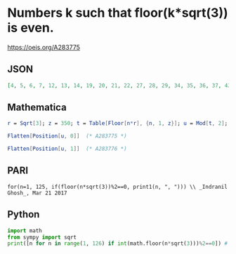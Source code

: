 # Numbers k such that floor\(k\*sqrt\(3\)\) is even\.
https://oeis.org/A283775
## JSON
```JSON
[4, 5, 6, 7, 12, 13, 14, 19, 20, 21, 22, 27, 28, 29, 34, 35, 36, 37, 42, 43, 44, 49, 50, 51, 52, 56, 57, 58, 59, 64, 65, 66, 67, 71, 72, 73, 74, 79, 80, 81, 82, 86, 87, 88, 89, 94, 95, 96, 97, 101, 102, 103, 104, 109, 110, 111, 116, 117, 118, 119, 124, 125]
```
## Mathematica
```Mathematica
r = Sqrt[3]; z = 350; t = Table[Floor[n*r], {n, 1, z}]; u = Mod[t, 2];
```
```Mathematica
Flatten[Position[u, 0]]  (* A283775 *)
```
```Mathematica
Flatten[Position[u, 1]]  (* A283776 *)
```
## PARI
```PARI
for(n=1, 125, if(floor(n*sqrt(3))%2==0, print1(n, ", "))) \\ _Indranil Ghosh_, Mar 21 2017
```
## Python
```Python
import math
from sympy import sqrt
print([n for n in range(1, 126) if int(math.floor(n*sqrt(3)))%2==0]) # _Indranil Ghosh_, Mar 21 2017
```
